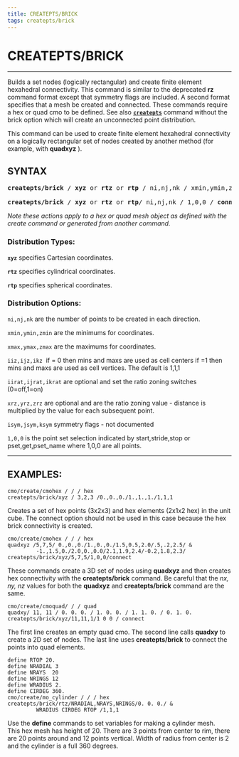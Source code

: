 ```yaml
---
title: CREATEPTS/BRICK
tags: createpts/brick
---
```


# CREATEPTS/BRICK

------------------

Builds a set nodes (logically rectangular) and create finite element hexahedral connectivity. This command is similar to the deprecated **rz** command format except that symmetry flags are included. A second format specifies that a mesh be created and connected. These commands require a hex or quad cmo to be defined. See also [**`createpts`**](CRTPTSRZ.md) command without the brick option which will create an unconnected point distribution.


This command can be used to create finite element hexahedral connectivity on a logically rectangular set of nodes created by another method (for example, with **quadxyz** ).


## SYNTAX

<pre>
<b>createpts/brick</b> / <b>xyz</b> or <b>rtz</b> or <b>rtp</b> / ni,nj,nk / xmin,ymin,zmin / xmax,ymax,zmax / iiz,ijz,ikz / [ iirat,ijrat,ikrat / xrz,yrz,zrz / isym,jsym,ksym ]

<b>createpts/brick</b> / <b>xyz</b> or <b>rtz</b> or <b>rtp</b>/ ni,nj,nk / 1,0,0 / <b>connect</b> /
</pre>

*Note these actions apply to a hex or quad mesh object as defined with the create command or generated from another command.*


### Distribution Types:


**`xyz`** specifies Cartesian coordinates.

**`rtz`** specifies cylindrical coordinates.

**`rtp`** specifies spherical coordinates.


### Distribution Options:


`ni,nj,nk` are the number of points to be created in each direction.

`xmin,ymin,zmin` are the minimums for coordinates.

`xmax,ymax,zmax` are the maximums for coordinates.

`iiz,ijz,ikz`  if = 0 then mins and maxs are used as cell centers if =1 then mins and maxs are used as cell vertices. The default is 1,1,1

`iirat,ijrat,ikrat` are optional and set the ratio zoning switches (0=off,1=on)

`xrz,yrz,zrz` are optional and are the ratio zoning value - distance is multiplied by the value for each subsequent point.

`isym,jsym,ksym` symmetry flags - not documented

`1,0,0` is the point set selection indicated by start,stride,stop or pset,get,pset_name where 1,0,0 are all points.

<hr>

## EXAMPLES:

```
cmo/create/cmohex / / / hex
createpts/brick/xyz / 3,2,3 /0.,0.,0./1.,1.,1./1,1,1
```
Creates a set of hex points (3x2x3) and hex elements (2x1x2 hex) in the unit cube. The connect option should not be used in this case because the hex brick connectivity is created. 

```
cmo/create/cmohex / / / hex
quadxyz /5,7,5/ 0.,0.,0./1.,0.,0./1.5,0.5,2.0/.5,.2,2.5/ &
         -1.,1.5,0./2.0,0.,0.0/2.1,1.9,2.4/-0.2,1.8,2.3/
createpts/brick/xyz/5,7,5/1,0,0/connect
```
These commands create a 3D set of nodes using **quadxyz** and then creates hex connectivity with the **createpts/brick** command. Be careful that the *nx, ny, nz* values for both the **quadxyz** and **createpts/brick** command are the same.
 
```
cmo/create/cmoquad/ / / quad
quadxy/ 11, 11 / 0. 0. 0. / 1. 0. 0. / 1. 1. 0. / 0. 1. 0.
createpts/brick/xyz/11,11,1/1 0 0 / connect
```
The first line creates an empty quad cmo. The second line calls **quadxy** to create a 2D set of nodes. The last line uses **createpts/brick** to connect the points into quad elements.

```
define RTOP 20.
define NRADIAL 3
define NRAYS  20
define NRINGS 12
define WRADIUS 2.
define CIRDEG 360.
cmo/create/mo_cylinder / / / hex
createpts/brick/rtz/NRADIAL,NRAYS,NRINGS/0. 0. 0./ &
         WRADIUS CIRDEG RTOP /1,1,1
```
Use the **define** commands to set variables for making a cylinder mesh.   
This hex mesh has height of 20.
There are 3 points from center to rim, there are 20 points around and 12 points vertical. 
Width of radius from center is 2 and the cylinder is a full 360 degrees.


